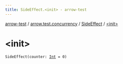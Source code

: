 ```yaml
---
title: SideEffect.<init> - arrow-test
---
```


[arrow-test](../../index.html) / [arrow.test.concurrency](../index.html) / [SideEffect](index.html) / [&lt;init&gt;](./-init-.html)

# &lt;init&gt;

`SideEffect(counter: `[`Int`](https://kotlinlang.org/api/latest/jvm/stdlib/kotlin/-int/index.html)` = 0)`